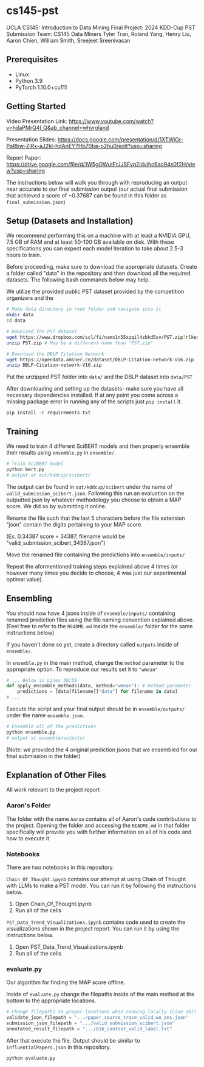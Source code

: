 # cs145-pst

UCLA CS145: Introduction to Data Mining
Final Project: 2024 KDD-Cup PST Submission
Team: CS145 Data Miners
Tyler Tran, Roland Yang, Henry Liu, Aaron Chien, William Smith, Sreejeet Sreenivasan

## Prerequisites
- Linux
- Python 3.9
- PyTorch 1.10.0+cu111

## Getting Started

Video Presentation Link:
https://www.youtube.com/watch?v=hdaPMrQ4l_Q&ab_channel=whyroland

Presentation Slides:
https://docs.google.com/presentation/d/1XTWjGr-PaRbw-ZiRx-aJ2kl-hdAnEY7Hb70ba-o2hu0/edit?usp=sharing

Report Paper:
https://drive.google.com/file/d/1W5gOWutFrJJSFvq2idvjhc6ao94s0f2H/view?usp=sharing

The instructions below will walk you through with reproducing an output near accurate to our final submission output (our actual final submission that achieved a score of ~0.37687 can be found in this folder as `final_submission.json`)

## Setup (Datasets and Installation)

We recommend performing this on a machine with at least a NVIDIA GPU, 7.5 GB of RAM and at least 50-100 GB available on disk. With these specifications you can expect each model iteration to take about 2.5-3 hours to train.

Before proceeding, make sure to download the appropriate datasets. Create a folder called "data" in the repository and then download all the required datasets. The following bash commands below may help.

We utilize the provided public PST dataset provided by the competition organizers and the 

```bash
# Make data directory in root folder and navigate into it
mkdir data
cd data

# Download the PST dataset
wget https://www.dropbox.com/scl/fi/namx1n55xzqil4zbkd5sv/PST.zip?rlkey=impcbm2acqmqhurv2oj0xxysx&dl=1
unzip PST.zip # May be a different name than "PST.zip"

# Download the DBLP Citation Network
wget https://opendata.aminer.cn/dataset/DBLP-Citation-network-V16.zip
unzip DBLP-Citation-network-V16.zip
```

Put the unzipped PST folder into `data/` and the DBLP dataset into `data/PST`

After downloading and setting up the datasets- make sure you have all necessary dependencies installed. If at any point you come across a missing package error in running any of the scripts just `pip install` it.
```
pip install -r requirements.txt
```

## Training

We need to train 4 different SciBERT models and then properly ensemble their results using `ensemble.py` in `ensemble/`.

```bash
# Train SciBERT model
python bert.py
# output at out/kddcup/scibert/
```

The output can be found in `out/kddcup/scibert` under the name of `valid_submission_scibert.json`. Following this run an evaluation on the outputted json by whatever methodology you choose to obtain a MAP score. We did so by submitting it online.

Rename the file such that the last 5 characters before the file extension "json" contain the digits pertaining to your MAP score.

(Ex. 0.34387 score = 34387, filename would be "valid_submission_scibert_34387.json")

Move the renamed file containing the predictions into `ensemble/inputs/`

Repeat the aformentioned training steps explained above 4 times (or however many times you decide to choose, 4 was just our experimental optimal value).

## Ensembling

You should now have 4 jsons inside of `ensemble/inputs/` containing renamed prediction files using the file naming convention explained above. (Feel free to refer to the `README.md` inside the `ensemble/` folder for the same instructions below)

If you haven't done so yet, create a directory called `outputs` inside of `ensemble/`.

In `ensemble.py` in the main method, change the `method` parameter to the appropriate option. To reproduce our results set it to `"wmean"`

```python
# ... Below is Lines 30/31
def apply_ensemble_methods(data, method="wmean"): # method parameter
    predictions = [data[filename]["data"] for filename in data]
# ...
```

Execute the script and your final output should be in `ensemble/outputs/` under the name `ensemble.json`.

```bash
# Ensemble all of the predictions
python ensemble.py
# output at ensemble/outputs/
```

(Note: we provided the 4 original prediction jsons that we ensembled for our final submission in the folder)

## Explanation of Other Files

All work relevant to the project report

### Aaron's Folder

The folder with the name `Aaron` contains all of Aaron's code contributions to the project. Opening the folder and accessing the `README.md` in that folder specifically will provide you with further information on all of his code and how to execute it

### Notebooks

There are two notebooks in this repository.

`Chain_Of_Thought.ipynb` contains our attempt at using Chain of Thought with LLMs to make a PST model. You can run it by following the instructions below.

1. Open Chain_Of_Thought.ipynb
2. Run all of the cells

`PST_Data_Trend_Visualizations.ipynb` contains code used to create the visualizations shown in the project report. You can run it by using the instructions below.

1. Open PST_Data_Trend_Visualizations.ipynb
2. Run all of the cells

### evaluate.py

Our algorithm for finding the MAP score offline.

Inside of `evaluate.py` change the filepaths inside of the main method at the bottom to the appropriate locations.

```python
# Change filepaths to proper locations when running locally (Line 107)
validate_json_filepath = ".../paper_source_trace_valid_wo_ans.json"
submission_json_filepath = ".../valid_submission_scibert.json"
annotated_result_filepath = ".../bib_context_valid_label.txt"
```

After that execute the file. Output should be similar to `influentialPapers.json` in this repository.

```bash
python evaluate.py
```
